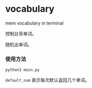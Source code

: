 # vocabulary
mem vocabulary in terminal

控制台背单词。

随机出单词。

### 使用方法

```
python3 main.py
```

`default_num` 表示每次默认返回几个单词。